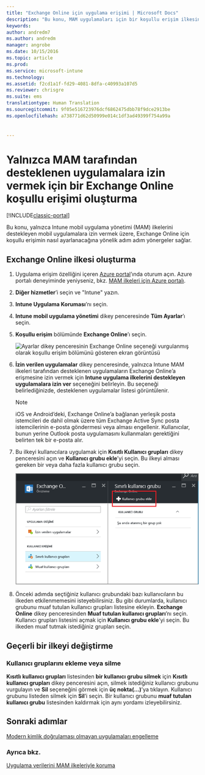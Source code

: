 ```yaml
---
title: "Exchange Online için uygulama erişimi | Microsoft Docs"
description: "Bu konu, MAM uygulamaları için bir koşullu erişim ilkesini nasıl yapılandırabileceğinizi açıklar."
keywords: 
author: andredm7
ms.author: andredm
manager: angrobe
ms.date: 10/15/2016
ms.topic: article
ms.prod: 
ms.service: microsoft-intune
ms.technology: 
ms.assetid: f2cd1a1f-fd29-4081-8dfa-c40993a107d5
ms.reviewer: chrisgre
ms.suite: ems
translationtype: Human Translation
ms.sourcegitcommit: 9f05e516723976dcf6862475dbb78f9dce2913be
ms.openlocfilehash: a738771d62d50999e014c1df3ad49399f754a99a


---
```


# <a name="create-an-exchange-online-conditional-access-to-only-allow-apps-supported-by-mam"></a>Yalnızca MAM tarafından desteklenen uygulamalara izin vermek için bir Exchange Online koşullu erişimi oluşturma

[!INCLUDE[classic-portal](../includes/classic-portal.md)]

Bu konu, yalnızca Intune mobil uygulama yönetimi (MAM) ilkelerini destekleyen mobil uygulamalara izin vermek üzere, Exchange Online için koşullu erişimin nasıl ayarlanacağına yönelik adım adım yönergeler sağlar.


## <a name="create-an-exchange-online-policy"></a>Exchange Online ilkesi oluşturma
1.  Uygulama erişim özelliğini içeren [Azure portal](https://portal.azure.com)’ında oturum açın. Azure portalı deneyiminde yeniyseniz, bkz. [MAM ilkeleri için Azure portalı](azure-portal-for-microsoft-intune-mam-policies.md).

2.  **Diğer hizmetler**’i seçin ve "Intune" yazın.

3.  **Intune Uygulama Koruması**’nı seçin.

4.  **Intune mobil uygulama yönetimi** dikey penceresinde **Tüm Ayarlar**’ı seçin.

5.  **Koşullu erişim** bölümünde **Exchange Online**’ı seçin.

    ![Ayarlar dikey penceresinin Exchange Online seçeneği vurgulanmış olarak koşullu erişim bölümünü gösteren ekran görüntüsü](../media/MAM-conditional-access-1.png)

6. **İzin verilen uygulamalar** dikey penceresinde, yalnızca Intune MAM ilkeleri tarafından desteklenen uygulamaların Exchange Online’a erişmesine izin vermek için **Intune uygulama ilkelerini destekleyen uygulamalara izin ver** seçeneğini belirleyin. Bu seçeneği belirlediğinizde, desteklenen uygulamalar listesi görüntülenir.

    >[!NOTE]
    >iOS ve Android’deki, Exchange Online’a bağlanan yerleşik posta istemcileri de dahil olmak üzere tüm Exchange Active Sync posta istemcilerinin e-posta göndermesi veya alması engellenir. Kullanıcılar, bunun yerine Outlook posta uygulamasını kullanmaları gerektiğini belirten tek bir e-posta alır.

7. Bu ilkeyi kullanıcılara uygulamak için **Kısıtlı Kullanıcı grupları** dikey penceresini açın ve **Kullanıcı grubu ekle**’yi seçin. Bu ilkeyi alması gereken bir veya daha fazla kullanıcı grubu seçin.

    ![Kullanıcı grubu ekle seçeneğinin vurgulandığı kısıtlı kullanıcı grupları dikey penceresinin ekran görüntüsü](../media/mam-ca-add-user-group.png)

8. Önceki adımda seçtiğiniz kullanıcı grubundaki bazı kullanıcıların bu ilkeden etkilenmemesini isteyebilirsiniz. Bu gibi durumlarda, kullanıcı grubunu muaf tutulan kullanıcı grupları listesine ekleyin. **Exchange Online** dikey penceresinden **Muaf tutulan kullanıcı grupları**’nı seçin. Kullanıcı grupları listesini açmak için **Kullanıcı grubu ekle**’yi seçin. Bu ilkeden muaf tutmak istediğiniz grupları seçin.  

## <a name="modify-an-existing-policy"></a>Geçerli bir ilkeyi değiştirme
### <a name="add-or-delete-user-groups"></a>Kullanıcı gruplarını ekleme veya silme

**Kısıtlı kullanıcı grupları** listesinden **bir kullanıcı grubu silmek** için **Kısıtlı kullanıcı grupları** dikey penceresini açın, silmek istediğiniz kullanıcı grubunu vurgulayın ve **Sil** seçeneğini görmek için **üç nokta(...)**’ya tıklayın. Kullanıcı grubunu listeden silmek için **Sil**’i seçin. Bir kullanıcı grubunu **muaf tutulan kullanıcı grubu** listesinden kaldırmak için aynı yordamı izleyebilirsiniz.


## <a name="next-steps"></a>Sonraki adımlar
[Modern kimlik doğrulaması olmayan uygulamaları engelleme](block-apps-with-no-modern-authentication.md)
### <a name="see-also"></a>Ayrıca bkz.
[Uygulama verilerini MAM ilkeleriyle koruma](protect-app-data-using-mobile-app-management-policies-with-microsoft-intune.md)



<!--HONumber=Jan17_HO4-->


